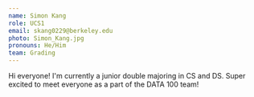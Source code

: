 ```yaml
---
name: Simon Kang
role: UCS1
email: skang0229@berkeley.edu
photo: Simon_Kang.jpg
pronouns: He/Him
team: Grading
---
```

Hi everyone! I'm currently a junior double majoring in CS and DS. Super excited to meet everyone as a part of the DATA 100 team!